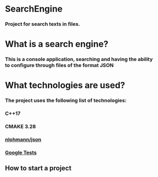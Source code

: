 # SearchEngine
### Project for search texts in files.

# What is a search engine?
### This is a console application, searching and having the ability to configure through files of the format JSON

# What technologies are used?
### The project uses the following list of technologies:
### **C++17**
### **CMAKE 3.28**
### [nlohmann/json](https://github.com/nlohmann/json?ysclid=m6p24s1eqp789591412)
### [Google Tests](https://github.com/google/googletest?ysclid=m6p25nod2y333254595)

## How to start a project
